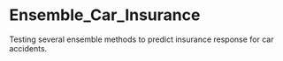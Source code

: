 # Ensemble_Car_Insurance
Testing several ensemble methods to predict insurance response for car accidents.

